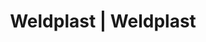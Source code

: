---
Filename: "eshop-products-variant218"
Link: "file:/Users/vinayakpatel/Downloads/www.weldplast.cz/eshop_products_compare/add/eshop-products-variant218"
product_name: "null"
product_id: "null"
title: "Weldplast | Weldplast"
product_desc: ""
product_specs: ""
product_downloads: ""
href: ""
p_desc_2: ""
accessories: ""
similar_products: ""
---